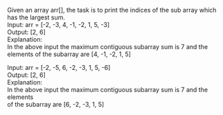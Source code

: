 Given an array arr[], the task is to print the indices of the sub array which has the largest sum.<br>
Input: arr = [-2, -3, 4, -1, -2, 1, 5, -3]<br>
Output: [2, 6]<br>
Explanation: <br>
In the above input the maximum contiguous subarray sum is 7 and the elements of the subarray are [4, -1, -2, 1, 5]<br>

Input: arr = [-2, -5, 6, -2, -3, 1, 5, -6] <br>
Output: [2, 6]<br>
Explanation: <br>
In the above input the maximum contiguous subarray sum is 7 and the elements<br>
of the subarray are [6, -2, -3, 1, 5]<br>
